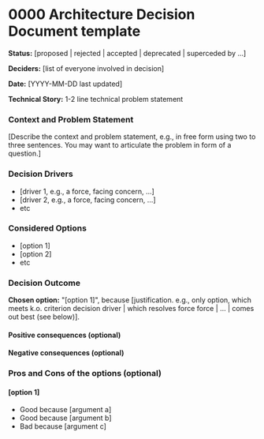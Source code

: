 # 0000 Architecture Decision Document template

**Status:** \[proposed \| rejected \| accepted \| deprecated \| superceded by ...\]

**Deciders:** \[list of everyone involved in decision\]

**Date:** \[YYYY-MM-DD last updated\]

**Technical Story:** 1-2 line technical problem statement

### Context and Problem Statement

\[Describe the context and problem statement, e.g., in free form using two to three sentences. You may want to articulate the problem in form of a question.\]

### Decision Drivers

* \[driver 1, e.g., a force, facing concern, …\]
* \[driver 2, e.g., a force, facing concern, …\]
* etc

### Considered Options

* \[option 1\]
* \[option 2\]
* etc

### Decision Outcome

**Chosen option:** "\[option 1\]", because \[justification. e.g., only option, which meets k.o. criterion decision driver \| which resolves force force \| … \| comes out best \(see below\)\].

#### Positive consequences \(optional\)



#### Negative consequences \(optional\)



### Pros and Cons of the options \(optional\)

#### \[option 1\]

* Good because \[argument a\]
* Good because \[argument b\]
* Bad because \[argument c\]

